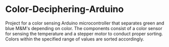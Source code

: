# Color-Deciphering-Arduino
Project for a color sensing Arduino microcontroller that separates green and blue M&amp;M's depending on color.
The components consist of a color sensor for sensing the temperature and a stepper motor to conduct proper sorting. 
Colors within the specified range of values are sorted accordingly.

